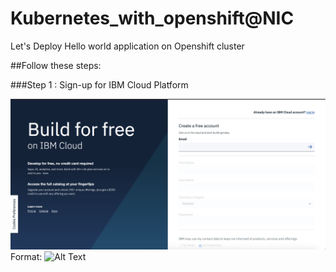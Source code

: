 # Kubernetes_with_openshift@NIC
Let's Deploy Hello world application on Openshift cluster

##Follow these steps:

###Step 1 : Sign-up for IBM Cloud Platform 


![GitHub Logo](/hi.png)
Format: ![Alt Text](url)
